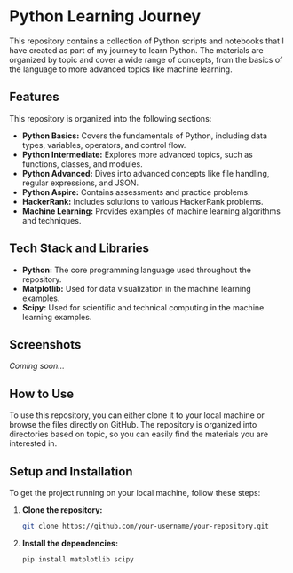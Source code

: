 # Python Learning Journey

This repository contains a collection of Python scripts and notebooks that I have created as part of my journey to learn Python. The materials are organized by topic and cover a wide range of concepts, from the basics of the language to more advanced topics like machine learning.

## Features

This repository is organized into the following sections:

*   **Python Basics:** Covers the fundamentals of Python, including data types, variables, operators, and control flow.
*   **Python Intermediate:** Explores more advanced topics, such as functions, classes, and modules.
*   **Python Advanced:** Dives into advanced concepts like file handling, regular expressions, and JSON.
*   **Python Aspire:** Contains assessments and practice problems.
*   **HackerRank:** Includes solutions to various HackerRank problems.
*   **Machine Learning:** Provides examples of machine learning algorithms and techniques.

## Tech Stack and Libraries

*   **Python:** The core programming language used throughout the repository.
*   **Matplotlib:** Used for data visualization in the machine learning examples.
*   **Scipy:** Used for scientific and technical computing in the machine learning examples.

## Screenshots

_Coming soon..._

## How to Use

To use this repository, you can either clone it to your local machine or browse the files directly on GitHub. The repository is organized into directories based on topic, so you can easily find the materials you are interested in.

## Setup and Installation

To get the project running on your local machine, follow these steps:

1.  **Clone the repository:**
    ```bash
    git clone https://github.com/your-username/your-repository.git
    ```
2.  **Install the dependencies:**
    ```bash
    pip install matplotlib scipy
    ```
